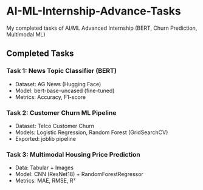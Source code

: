 # AI-ML-Internship-Advance-Tasks
My completed tasks of AI/ML Advanced Internship (BERT, Churn Prediction, Multimodal ML)

## Completed Tasks

### **Task 1: News Topic Classifier (BERT)**
- Dataset: AG News (Hugging Face)
- Model: bert-base-uncased (fine-tuned)
- Metrics: Accuracy, F1-score

### **Task 2: Customer Churn ML Pipeline**
- Dataset: Telco Customer Churn
- Models: Logistic Regression, Random Forest (GridSearchCV)
- Exported: joblib pipeline

### **Task 3: Multimodal Housing Price Prediction**
- Data: Tabular + Images
- Model: CNN (ResNet18) + RandomForestRegressor
- Metrics: MAE, RMSE, R²



